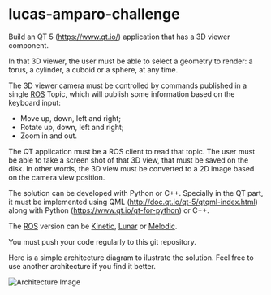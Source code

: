# lucas-amparo-challenge

Build an QT 5 (https://www.qt.io/) application that has a 3D viewer component.

In that 3D viewer, the user must be able to select a geometry to render: a torus, a cylinder, a cuboid or a sphere, at any time.

The 3D viewer camera must be controlled by commands published in a single [ROS](http://www.ros.org/) Topic, which will publish some information based on the keyboard input:
* Move up, down, left and right;
* Rotate up, down, left and right;
* Zoom in and out.

The QT application must be a ROS client to read that topic.
The user must be able to take a screen shot of that 3D view, that must be saved on the disk. In other words, the 3D view must be converted to a 2D image based on the camera view position.

The solution can be developed with Python or C++.
Specially in the QT part, it must be implemented using QML (http://doc.qt.io/qt-5/qtqml-index.html) along with Python (https://www.qt.io/qt-for-python) or C++.

The [ROS](http://www.ros.org/) version can be [Kinetic](http://wiki.ros.org/kinetic/Installation), [Lunar](http://wiki.ros.org/lunar/Installation) or [Melodic](http://wiki.ros.org/melodic/Installation).

You must push your code regularly to this git repository.

Here is a simple architecture diagram to ilustrate the solution. Feel free to use another architecture if you find it better.

![Architecture Image](https://www.dropbox.com/s/0dyhyzwwalgrkur/QT%20ROS%20architecture.png?raw=1)